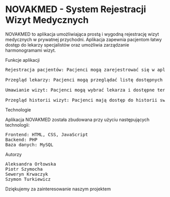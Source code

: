 # NOVAKMED - System Rejestracji Wizyt Medycznych

NOVAKMED to aplikacja umożliwiająca prostą i wygodną rejestrację wizyt medycznych w prywatnej przychodni. Aplikacja zapewnia pacjentom łatwy dostęp do lekarzy specjalistów oraz umożliwia zarządzanie harmonogramami wizyt.

Funkcje aplikacji
<pre>
Rejestracja pacjentów: Pacjenci mogą zarejestrować się w aplikacji, tworząc swoje konta i wprowadzając swoje dane osobowe.

Przegląd lekarzy: Pacjenci mogą przeglądać listę dostępnych lekarzy specjalistów w przychodni NOVAK-MED oraz zapoznać się z ich specjalizacjami.

Umawianie wizyt: Pacjenci mogą wybrać lekarza i dostępne terminy wizyt, a następnie umówić się na dogodny termin.

Przegląd historii wizyt: Pacjenci mają dostęp do historii swoich wizyt, wraz z informacjami o lekarzach, datach wizyt i wprowadzonymi notatkami.
</pre>
Technologie

Aplikacja NOVAKMED została zbudowana przy użyciu następujących technologii:
<pre>
Frontend: HTML, CSS, JavaScript
Backend: PHP
Baza danych: MySQL
</pre>

Autorzy

<pre>
Aleksandra Orłowska 
Piotr Szymocha 
Seweryn Krwaczyk 
Szymon Turkiewicz 
</pre>

Dziękujemy za zainteresowanie naszym projektem
